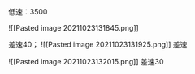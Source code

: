 低速：3500

![[Pasted image 20211023131845.png]]

差速40；
![[Pasted image 20211023131925.png]]
差速

![[Pasted image 20211023132015.png]]
差速30